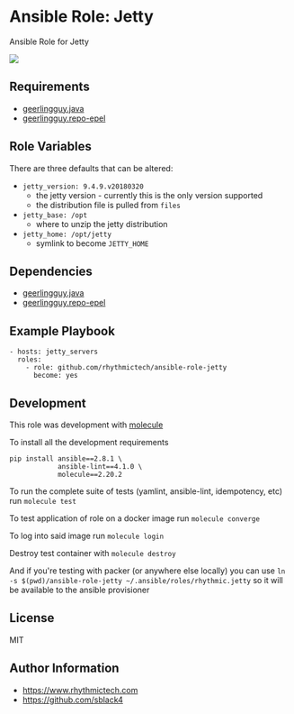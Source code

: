 # Ansible Role: Jetty
Ansible Role for Jetty 

![](https://github.com/rhythmictech/ansible-role-jetty/workflows/Molecule%20Test/badge.svg)

## Requirements
- [geerlingguy.java](https://github.com/geerlingguy/ansible-role-java)
- [geerlingguy.repo-epel](https://github.com/geerlingguy/ansible-role-repo-epel)

## Role Variables 
There are three defaults that can be altered:
- `jetty_version: 9.4.9.v20180320`
    - the jetty version - currently this is the only version supported
    - the distribution file is pulled from `files`
- `jetty_base: /opt`
    - where to unzip the jetty distribution
- `jetty_home: /opt/jetty`
    - symlink to become `JETTY_HOME`

## Dependencies 
- [geerlingguy.java](https://github.com/geerlingguy/ansible-role-java)
- [geerlingguy.repo-epel](https://github.com/geerlingguy/ansible-role-repo-epel)

## Example Playbook 

```
- hosts: jetty_servers
  roles:
    - role: github.com/rhythmictech/ansible-role-jetty
      become: yes
```

## Development 
This role was development with [molecule](https://molecule.readthedocs.io/en/stable/getting-started.html)

To install all the development requirements
```
pip install ansible==2.8.1 \
            ansible-lint==4.1.0 \
            molecule==2.20.2 
```

To run the complete suite of tests (yamlint, ansible-lint, idempotency, etc) run `molecule test`

To test application of role on a docker image run `molecule converge`

To log into said image run `molecule login`

Destroy test container with `molecule destroy`

And if you're testing with packer (or anywhere else locally) you can use 
`ln -s $(pwd)/ansible-role-jetty ~/.ansible/roles/rhythmic.jetty` so it will be available to the ansible provisioner

## License 
MIT 

## Author Information
- https://www.rhythmictech.com
- https://github.com/sblack4
